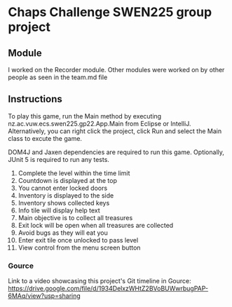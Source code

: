 # Chaps Challenge SWEN225 group project


## Module
I worked on the Recorder module. Other modules were worked on by other people as seen in the team.md file

## Instructions
To play this game, run the Main method by executing nz.ac.vuw.ecs.swen225.gp22.App.Main from Eclipse or IntelliJ. Alternatively, you can right click the project, click Run and select the Main class to excute the game.

DOM4J and Jaxen dependencies are required to run this game. Optionally, JUnit 5 is required to run any tests. 


1. Complete the level within the time limit
2. Countdown is displayed at the top
3. You cannot enter locked doors
4. Inventory is displayed to the side
5. Inventory shows collected keys
6. Info tile will display help text
7. Main objective is to collect all treasures
8. Exit lock will be open when all treasures are collected
9. Avoid bugs as they will eat you
10. Enter exit tile once unlocked to pass level
11. View control from the menu screen button


### Gource
Link to a video showcasing this project's Git timeline in Gource: https://drive.google.com/file/d/1934DelxzWHtZ2BVoBUWwrbugPAP-6MAq/view?usp=sharing
